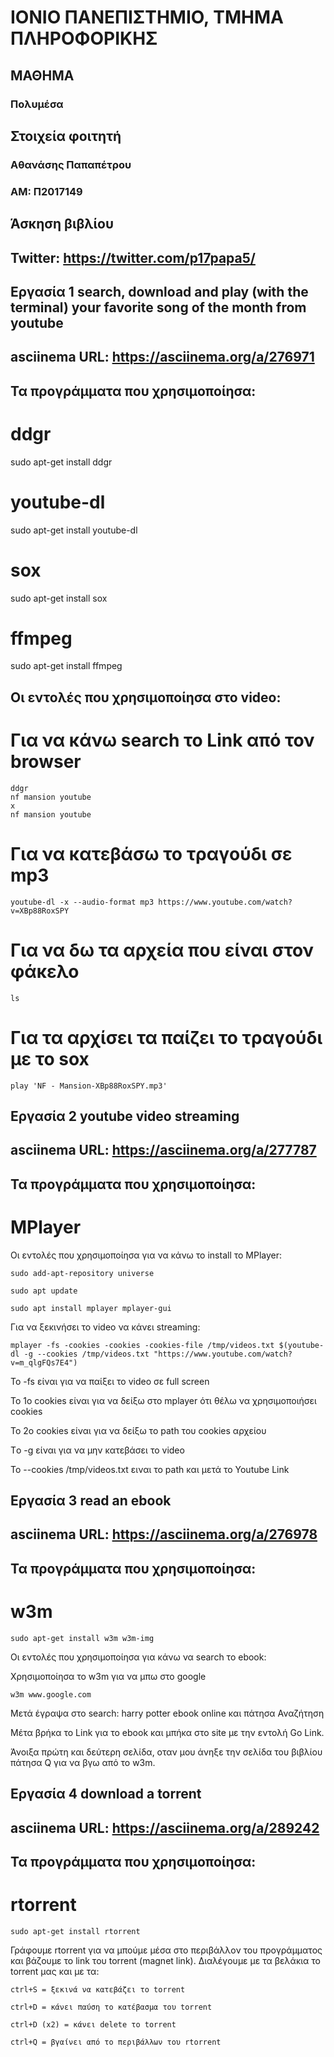 # ΙΟΝΙΟ ΠΑΝΕΠΙΣΤΗΜΙΟ, ΤΜΗΜΑ ΠΛΗΡΟΦΟΡΙΚΗΣ 
## ΜΑΘΗΜΑ
### Πολυμέσα  

## Στοιχεία φοιτητή  
### Αθανάσης Παπαπέτρου
### ΑΜ: Π2017149

## Άσκηση βιβλίου
## Twitter: https://twitter.com/p17papa5/

## Eργασία 1 search, download and play (with the terminal) your favorite song of the month from youtube

## asciinema URL: https://asciinema.org/a/276971

## Τα προγράμματα που χρησιμοποίησα:

# ddgr
sudo apt-get install ddgr

# youtube-dl
sudo apt-get install youtube-dl

# sox
sudo apt-get install sox

# ffmpeg
sudo apt-get install ffmpeg


## Οι εντολές που χρησιμοποίησα στο video:

# Για να κάνω search το Link από τον browser 
```
ddgr
nf mansion youtube
x
nf mansion youtube
```

# Για να κατεβάσω το τραγούδι σε mp3
```
youtube-dl -x --audio-format mp3 https://www.youtube.com/watch?v=XBp88RoxSPY
```
# Για να δω τα αρχεία που είναι στον φάκελο 
```
ls
```
# Για τα αρχίσει τα παίζει το τραγούδι με το sox
```
play 'NF - Mansion-XBp88RoxSPY.mp3'
```

## Eργασία 2 youtube video streaming

## asciinema URL: https://asciinema.org/a/277787

## Τα προγράμματα που χρησιμοποίησα:

# MPlayer
Οι εντολές που χρησιμοποίησα για να κάνω το install το MPlayer:
```
sudo add-apt-repository universe
```
```
sudo apt update
```
```
sudo apt install mplayer mplayer-gui
```

Για να ξεκινήσει το video να κάνει streaming:
```
mplayer -fs -cookies -cookies -cookies-file /tmp/videos.txt $(youtube-dl -g --cookies /tmp/videos.txt "https://www.youtube.com/watch?v=m_qlgFQs7E4")
```
Το -fs είναι για να παίξει το video σε full screen

Το 1ο cookies είναι για να δείξω στο mplayer ότι θέλω να χρησιμοποιήσει cookies  

Το 2ο cookies είναι για να δείξω το path του cookies αρχείου 

Tο -g είναι για να μην κατεβάσει το video 

Το --cookies /tmp/videos.txt ειναι το path και μετά το Youtube Link


## Eργασία 3 read an ebook

## asciinema URL: https://asciinema.org/a/276978

## Τα προγράμματα που χρησιμοποίησα:

# w3m
```
sudo apt-get install w3m w3m-img
```
Οι εντολές που χρησιμοποίησα για κάνω να search το ebook:

Χρησιμοποίησα το w3m για να μπω στο google
```
w3m www.google.com
```
Μετά έγραψα στο search: harry potter ebook online
και πάτησα Αναζήτηση

Μέτα βρήκα το Link για το ebook και μπήκα στο site με την εντολή Go Link.

Άνοιξα πρώτη και δεύτερη σελίδα, οταν μου άνηξε την σελίδα του βιβλίου πάτησα Q για να βγω από το w3m.


## Eργασία 4 download a torrent

## asciinema URL: https://asciinema.org/a/289242

## Τα προγράμματα που χρησιμοποίησα:

# rtorrent 

```
sudo apt-get install rtorrent
```
Γράφουμε rtorrent για να μπούμε μέσα στο περιβάλλον του προγράμματος και βάζουμε το link του torrent (magnet link). Διαλέγουμε με τα βελάκια το torrent μας και με τα:
```
ctrl+S = ξεκινά να κατεβάζει το torrent
```
```
ctrl+D = κάνει παύση το κατέβασμα του torrent
```
```
ctrl+D (x2) = κάνει delete το torrent
```
```
ctrl+Q = βγαίνει από το περιβάλλων του rtorrent
```

